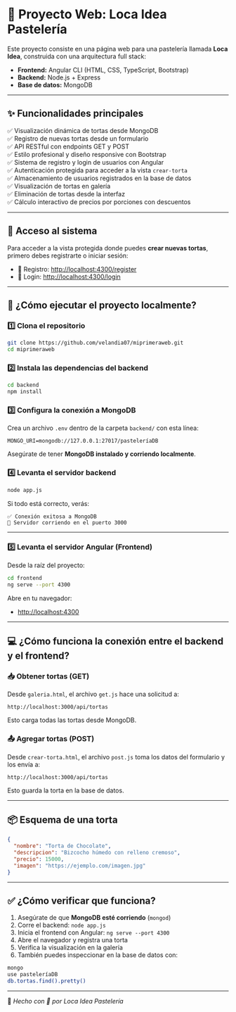 
# 🎂 Proyecto Web: Loca Idea Pastelería

Este proyecto consiste en una página web para una pastelería llamada **Loca Idea**, construida con una arquitectura full stack:

- **Frontend:** Angular CLI (HTML, CSS, TypeScript, Bootstrap)
- **Backend:** Node.js + Express
- **Base de datos:** MongoDB

---

## ✨ Funcionalidades principales

✅ Visualización dinámica de tortas desde MongoDB  
✅ Registro de nuevas tortas desde un formulario  
✅ API RESTful con endpoints GET y POST  
✅ Estilo profesional y diseño responsive con Bootstrap  
✅ Sistema de registro y login de usuarios con Angular  
✅ Autenticación protegida para acceder a la vista `crear-torta`  
✅ Almacenamiento de usuarios registrados en la base de datos  
✅ Visualización de tortas en galería  
✅ Eliminación de tortas desde la interfaz  
✅ Cálculo interactivo de precios por porciones con descuentos

---

## 🔐 Acceso al sistema

Para acceder a la vista protegida donde puedes **crear nuevas tortas**, primero debes registrarte o iniciar sesión:

- 📝 Registro: [http://localhost:4300/register](http://localhost:4300/register)  
- 🔑 Login: [http://localhost:4300/login](http://localhost:4300/login)

---

## 🚀 ¿Cómo ejecutar el proyecto localmente?

### 1️⃣ Clona el repositorio

```bash
git clone https://github.com/velandia07/miprimeraweb.git
cd miprimeraweb
```

### 2️⃣ Instala las dependencias del backend

```bash
cd backend
npm install
```

### 3️⃣ Configura la conexión a MongoDB

Crea un archivo `.env` dentro de la carpeta `backend/` con esta línea:

```
MONGO_URI=mongodb://127.0.0.1:27017/pasteleríaDB
```

Asegúrate de tener **MongoDB instalado y corriendo localmente**.

### 4️⃣ Levanta el servidor backend

```bash
node app.js
```

Si todo está correcto, verás:

```
✅ Conexión exitosa a MongoDB
🚀 Servidor corriendo en el puerto 3000
```

---

### 5️⃣ Levanta el servidor Angular (Frontend)

Desde la raíz del proyecto:

```bash
cd frontend
ng serve --port 4300
```

Abre en tu navegador:

- [http://localhost:4300](http://localhost:4300)

---

## 💻 ¿Cómo funciona la conexión entre el backend y el frontend?

### 📥 Obtener tortas (GET)

Desde `galeria.html`, el archivo `get.js` hace una solicitud a:

```
http://localhost:3000/api/tortas
```

Esto carga todas las tortas desde MongoDB.

### 📤 Agregar tortas (POST)

Desde `crear-torta.html`, el archivo `post.js` toma los datos del formulario y los envía a:

```
http://localhost:3000/api/tortas
```

Esto guarda la torta en la base de datos.

---

## 📦 Esquema de una torta

```json
{
  "nombre": "Torta de Chocolate",
  "descripcion": "Bizcocho húmedo con relleno cremoso",
  "precio": 15000,
  "imagen": "https://ejemplo.com/imagen.jpg"
}
```

---

## ✅ ¿Cómo verificar que funciona?

1. Asegúrate de que **MongoDB esté corriendo** (`mongod`)
2. Corre el backend: `node app.js`
3. Inicia el frontend con Angular: `ng serve --port 4300`
4. Abre el navegador y registra una torta
5. Verifica la visualización en la galería
6. También puedes inspeccionar en la base de datos con:

```bash
mongo
use pasteleríaDB
db.tortas.find().pretty()
```

---

📌 *Hecho con 💖 por Loca Idea Pastelería*